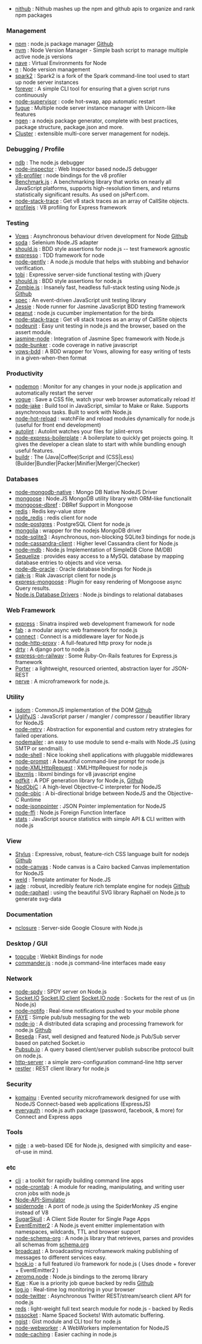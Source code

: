 - [nithub](http://2.no.de/) : Nithub mashes up the npm and github apis to organize and rank npm packages

### Management
- [npm](http://npmjs.org/) : node.js package manager [Github](https://github.com/isaacs/npm)
- [nvm](https://github.com/creationix/nvm) : Node Version Manager - Simple bash script to manage multiple active node.js versions
- [nave](https://github.com/isaacs/nave) : Virtual Environments for Node
- [n](https://github.com/visionmedia/n) : Node version management
- [spark2](https://github.com/davglass/spark2) : Spark2 is a fork of the Spark command-line tool used to start up node server instances
- [forever](https://github.com/indexzero/forever) : A simple CLI tool for ensuring that a given script runs continuously
- [node-supervisor](https://github.com/isaacs/node-supervisor) : code hot-swap, app automatic restart
- [fugue](https://github.com/pgte/fugue) : Multiple node server instance manager with Unicorn-like features
- [ngen](https://github.com/visionmedia/ngen) : a nodejs package generator, complete with best practices, package structure, package.json and more.
- [Cluster](http://learnboost.github.com/cluster/) : extensible multi-core server management for nodejs.

### Debugging / Profile
- [ndb](https://github.com/smtlaissezfaire/ndb) : The node.js debugger
- [node-inspector](https://github.com/dannycoates/node-inspector) : Web Inspector based nodeJS debugger
- [v8-profiler](https://github.com/dannycoates/v8-profiler) : node bindings for the v8 profiler 
- [Benchmark.js](http://benchmarkjs.com/) : A benchmarking library that works on nearly all JavaScript platforms, supports high-resolution timers, and returns statistically significant results. As used on jsPerf.com.
- [node-stack-trace](https://github.com/felixge/node-stack-trace) : Get v8 stack traces as an array of CallSite objects.
- [profilejs](https://github.com/HerdHound/profilejs) : V8 profiling for Express framework

### Testing
- [Vows](http://vowsjs.org/) : Asynchronous behaviour driven development for Node [Github](https://github.com/cloudhead/vows)
- [soda](https://github.com/LearnBoost/soda) : Selenium Node.JS adapter
- [should.js](https://github.com/visionmedia/should.js) : BDD style assertions for node.js -- test framework agnostic
- [expresso](https://github.com/visionmedia/expresso) : TDD framework for node
- [node-gently](https://github.com/felixge/node-gently) : A node.js module that helps with stubbing and behavior verification.
- [tobi](https://github.com/learnboost/tobi) : Expressive server-side functional testing with jQuery
- [should.js](https://github.com/visionmedia/should.js) : BDD style assertions for node.js
- [Zombie.js](http://zombie.labnotes.org/) : Insanely fast, headless full-stack testing using Node.js [Github](https://github.com/assaf/zombie)
- [spec](https://github.com/kitgoncharov/spec) : An event-driven JavaScript unit testing library
- [Jessie](https://github.com/futuresimple/jessie) : Node runner for Jasmine JavaScript BDD testing framework
- [peanut](https://github.com/didit-tech/peanut) : node.js cucumber implementation for the birds
- [node-stack-trace](https://github.com/felixge/node-stack-trace) : Get v8 stack traces as an array of CallSite objects
- [nodeunit](https://github.com/caolan/nodeunit) : Easy unit testing in node.js and the browser, based on the assert module.
- [jasmine-node](https://github.com/mhevery/jasmine-node) : Integration of Jasmine Spec framework with Node.js
- [node-bunker](https://github.com/substack/node-bunker) : code coverage in native javascript 
- [vows-bdd](https://github.com/jmreidy/vows-bdd) : A BDD wrapper for Vows, allowing for easy writing of tests in a given-when-then format 

### Productivity
- [nodemon](https://github.com/remy/nodemon) : Monitor for any changes in your node.js application and automatically restart the server
- [vogue](https://github.com/andrewdavey/vogue) : Save a CSS file, watch your web browser automatically reload it! 
- [node-jake](https://github.com/mde/node-jake) : Build tool in JavaScript, similar to Make or Rake. Supports asynchronous tasks. Built to work with Node.js
- [node-hot-reload](https://github.com/shimondoodkin/node-hot-reload) : watchFile and reload modules dynamically for node.js (useful for front end development)
- [autolint](https://github.com/magnars/autolint) : Autolint watches your files for jslint-errors
- [node-express-boilerplate](https://github.com/mape/node-express-boilerplate) : A boilerplate to quickly get projects going. It gives the developer a clean slate to start with while bundling enough useful features.
- [buildr](https://github.com/balupton/buildr.npm) : The (Java|Coffee)Script and (CSS|Less) (Builder|Bundler|Packer|Minifier|Merger|Checker)

### Databases
- [node-mongodb-native](https://github.com/christkv/node-mongodb-native) : Mongo DB Native NodeJS Driver 
- [mongoose](https://github.com/LearnBoost/mongoose) : Node.JS MongoDB utility library with ORM-like functionalit
- [mongoose-dbref](https://github.com/goulash1971/mongoose-dbref) : DBRef Support in Mongoose
- [redis](https://github.com/visionmedia/redis) : Redis key-value store
- [node_redis](https://github.com/mranney/node_redis) : redis client for node
- [node-postgres](https://github.com/brianc/node-postgres) : PostgreSQL Client for node.js
- [mongolia](https://github.com/masylum/mongolia) : wrapper for the nodejs MongoDB driver
- [node-sqlite3](https://github.com/developmentseed/node-sqlite3) : Asynchronous, non-blocking SQLite3 bindings for node.js
- [node-cassandra-client](https://github.com/racker/node-cassandra-client) : Higher level Cassandra client for Node.js 
- [node-mdb](https://github.com/robtweed/node-mdb) : Node.js Implementation of SimpleDB Clone (M/DB)
- [Sequelize](http://www.sequelizejs.com/) : provides easy access to a MySQL database by mapping database entries to objects and vice versa.
- [node-db-oracle](https://github.com/mariano/node-db-oracle) : Oracle database bindings for Node.js
- [riak-js](http://riakjs.org/) : Riak Javascript client for node.js
- [express-mongoose](https://github.com/LearnBoost/express-mongoose) : Plugin for easy rendering of Mongoose async Query results.
- [Node.js Database Drivers](http://nodejsdb.org/) : Node.js bindings to relational databases

### Web Framework
- [express](https://github.com/visionmedia/express) : Sinatra inspired web development framework for node
- [fab](http://fabjs.org/) : a modular async web framework for node.js
- [connect](https://github.com/senchalabs/connect) : Connect is a middleware layer for Node.js
- [node-http-proxy](https://github.com/nodejitsu/node-http-proxy) : A full-featured http proxy for node.js
- [drty](https://github.com/drtyhbo/drty) : A django port to node.js
- [express-on-railway](https://github.com/1602/express-on-railway) : Some Ruby-On-Rails features for Express.js framework 
- [Porter](https://github.com/hij1nx/porter) : a lightweight, resourced oriented, abstraction layer for JSON-REST
- [nerve](https://github.com/gjritter/nerve) : A microframework for node.js. 

### Utility
- [jsdom](http://jsdom.org/) : CommonJS implementation of the DOM [Github](https://github.com/tmpvar/jsdom)
- [UglifyJS](https://github.com/mishoo/UglifyJS) : JavaScript parser / mangler / compressor / beautifier library for NodeJS
- [node-retry](https://github.com/tim-kos/node-retry) : Abstraction for exponential and custom retry strategies for failed operations.
- [nodemailer](http://www.nodemailer.org/) : an easy to use module to send e-mails with Node.JS (using SMTP or sendmail).
- [node-shell](https://github.com/wdavidw/node-shell) : Nice looking shell applications with pluggable middlewares
- [node-prompt](https://github.com/nodejitsu/node-prompt) : A beautiful command-line prompt for node.js
- [node-XMLHttpRequest](https://github.com/driverdan/node-XMLHttpRequest) : XMLHttpRequest for node.js
- [libxmljs](https://github.com/polotek/libxmljs) : libxml bindings for v8 javascript engine
- [pdfkit](http://devongovett.github.com/pdfkit/) : A PDF generation library for Node.js, [Github](https://github.com/devongovett/pdfkit)
- [NodObjC](https://github.com/TooTallNate/NodObjC) : A high-level Objective-C interpreter for NodeJS
- [node-objc](https://github.com/TooTallNate/node-objc) : A bi-directional bridge between NodeJS and the Objective-C Runtime
- [node-jsonpointer](https://github.com/janl/node-jsonpointer) : JSON Pointer implementation for NodeJS 
- [node-ffi](https://github.com/rbranson/node-ffi) : Node.js Foreign Function Interface
- [stats](https://github.com/visionmedia/stats) : JavaScript source statistics with simple API & CLI written with node.js 

### View
- [Stylus](http://learnboost.github.com/stylus/) : Expressive, robust, feature-rich CSS language built for nodejs [Github](https://github.com/learnboost/stylus)
- [node-canvas](https://github.com/LearnBoost/node-canvas) : Node canvas is a Cairo backed Canvas implementation for NodeJS
- [weld](https://github.com/hij1nx/weld) : Template antimater for Node.JS 
- [jade](http://jade-lang.com/) : robust, incredibly feature rich template engine for nodejs [Github](https://github.com/visionmedia/jade)
- [node-raphael](https://github.com/dodo/node-raphael) : using the beautiful SVG library Raphaël on Node.js to generate svg-data

### Documentation
- [nclosure](https://github.com/gatapia/nclosure) : Server-side Google Closure with Node.js

### Desktop / GUI
- [topcube](https://github.com/creationix/topcube) : Webkit Bindings for node
- [commander.js](https://github.com/visionmedia/commander.js) : node.js command-line interfaces made easy 

### Network
- [node-spdy](https://github.com/indutny/node-spdy) : SPDY server on Node.js
- [Socket.IO](http://socket.io/) [Socket.IO client](https://github.com/LearnBoost/Socket.IO) [Socket.IO node](https://github.com/LearnBoost/Socket.IO-node) : Sockets for the rest of us (in Node.js)
- [node-notifo](https://github.com/nerocreativo/node-notifo) : Real-time notifications pushed to your mobile phone
- [FAYE](http://faye.jcoglan.com/) : Simple pub/sub messaging for the web
- [node-io](http://node.io/) : A distributed data scraping and processing framework for node.js [Github](https://github.com/chriso/node.io)
- [Beseda](https://github.com/geometria-lab/Beseda) : Fast, well designed and featured Node.js Pub/Sub server based on patched Socket.io
- [Pubsub.io](http://www.pubsub.io/) : A query based client/server publish subscribe protocol built on node.js.
- [http-server](https://github.com/nodejitsu/http-server) : a simple zero-configuration command-line http server 
- [restler](https://github.com/danwrong/restler) : REST client library for node.js

### Security
- [komainu](https://github.com/mrmarbles/komainu) : Evented security microframework designed for use with NodeJS Connect-based web applications (ExpressJS) 
- [everyauth](https://github.com/bnoguchi/everyauth) : node.js auth package (password, facebook, & more) for Connect and Express apps

### Tools
- [nide](http://coreh.github.com/nide/) : a web-based IDE for Node.js, designed with simplicity and ease-of-use in mind.

### etc
- [cli](https://github.com/chriso/cli) : a toolkit for rapidly building command line apps
- [node-crontab](https://github.com/dachev/node-crontab) : A module for reading, manipulating, and writing user cron jobs with node.js
- [Node-API-Simulator](https://github.com/mlowicki/node-api-simulator)
- [spidernode](https://github.com/zpao/spidernode) : A port of node.js using the SpiderMonkey JS engine instead of V8
- [SugarSkull](https://github.com/hij1nx/SugarSkull) : A Client Side Router for Single Page Apps
- [EventEmitter2](https://github.com/hij1nx/EventEmitter2) : A Node.js event emitter implementation with namespaces, wildcards, TTL and browser support
- [node-schema-org](https://github.com/indexzero/node-schema-org) : A node.js library that retrieves, parses and provides all schemas from [schema.org](http://schema.org/)
- [broadcast](https://github.com/futuresimple/broadcast) : A broadcasting microframework making publishing of messages to different services easy.
- [hook.io](https://github.com/Marak/hook.io) : a full featured i/o framework for node.js ( Uses dnode + forever + EventEmitter2 )
- [zeromq.node](https://github.com/JustinTulloss/zeromq.node) : Node.js bindings to the zeromq library
- [Kue](http://learnboost.github.com/kue/) : Kue is a priority job queue backed by redis [Github](https://github.com/learnboost/kue)
- [log.io](http://logio.org/) : Real-time log monitoring in your browser
- [node-twitter](https://github.com/jdub/node-twitter) : Asynchronous Twitter REST/stream/search client API for node.js
- [reds](https://github.com/visionmedia/reds) : light-weight full text search module for node.js - backed by Redis
- [nssocket](https://github.com/nodejitsu/nssocket) : Name Spaced Sockets! With automatic buffering.
- [ngist](https://github.com/chapel/ngist) : Gist module and CLI tool for node.js
- [node-webworker](https://github.com/pgriess/node-webworker) : A WebWorkers implementation for NodeJS
- [node-caching](https://github.com/mape/node-caching/) : Easier caching in node.js